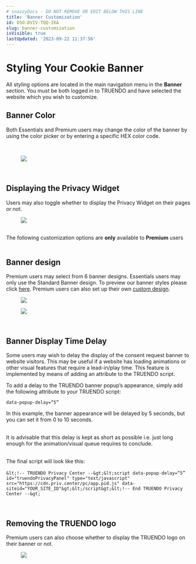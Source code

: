 ```yaml
---
# snazzyDocs - DO NOT REMOVE OR EDIT BELOW THIS LINE
title: 'Banner Customization'
id: D5O-DVIV-TQQ-IKA
slug: banner-customization
isVisible: true
lastUpdated: '2023-09-22 11:37:56'
---
```

# Styling Your Cookie Banner

All styling options are located in the main navigation menu in the **Banner** section. You must be both logged in to TRUENDO and have selected the website which you wish to customize.

## Banner Color

Both Essentials and Premium users may change the color of the banner by using the color picker or by entering a specific HEX color code.

<br />

<figure><img src="https://app.snazzydocs.com/storage/users/hEfI2V55cVTdM5ty/docs/G2IomO8914MUXZZJ/images/h3ZLQbVyL4MiCNHp6lpJ.png"></figure>

<br />

## Displaying the Privacy Widget

Users may also toggle whether to display the Privacy Widget on their pages or not.

<figure><img src="https://app.snazzydocs.com/storage/users/hEfI2V55cVTdM5ty/docs/G2IomO8914MUXZZJ/images/PzusuuQHSzqBBbzEElcO.png"></figure>

<br />

<div class="sd-callout" data-callout-type="alert">The following customization options are <strong>only</strong> available to <strong>Premium</strong> users</div>

<br />

## Banner design

Premium users may select from 6 banner designs. Essentials users may only use the Standard Banner design. To preview our banner styles please click [here](https://demo.truendo.com). Premium users can also set up their own [custom design](http:#?target=FGQ-IBXJ-AFE-PC0).

<figure><img src="https://app.snazzydocs.com/storage/users/hEfI2V55cVTdM5ty/docs/G2IomO8914MUXZZJ/images/gPP8VszgGnYbyh4aCeMl.png"></figure>

<figure><img src="https://app.snazzydocs.com/storage/users/hEfI2V55cVTdM5ty/docs/G2IomO8914MUXZZJ/images/FCbMvtad44xKdV2DYz68.png"></figure>

<br />

## Banner Display Time Delay

Some users may wish to delay the display of the consent request banner to website visitors. This may be useful if a website has loading animations or other visual features that require a lead-in/play time. This feature is implemented by means of adding an attribute to the TRUENDO script.

To add a delay to the TRUENDO banner popup’s appearance, simply add the following attribute to your TRUENDO script:

`data-popup-delay=“5”`

In this example, the banner appearance will be delayed by 5 seconds, but you can set it from 0 to 10 seconds.

<br />

<div class="sd-callout" data-callout-type="info">It is advisable that this delay is kept as short as possible i.e. just long enough for the animation/visual queue requires to conclude.</div>

<br />

The final script will look like this:<br />
<br />
`&lt;!-- TRUENDO Privacy Center --&gt;&lt;script data-popup-delay=“5” id="truendoPrivacyPanel" type="text/javascript" src="https://cdn.priv.center/pc/app.pid.js" data-siteid="YOUR_SITE_ID"&gt;&lt;/script&gt;&lt;!-- End TRUENDO Privacy Center --&gt;`

<br />

## Removing the TRUENDO logo

Premium users can also choose whether to display the TRUENDO logo on their banner or not.

<figure><img src="https://app.snazzydocs.com/storage/users/hEfI2V55cVTdM5ty/docs/G2IomO8914MUXZZJ/images/PZJw3k5WpkD620u8raQh.png"></figure>

<br />